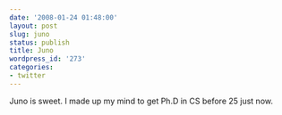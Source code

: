 ```yaml
---
date: '2008-01-24 01:48:00'
layout: post
slug: juno
status: publish
title: Juno
wordpress_id: '273'
categories:
- twitter
---
```


Juno is sweet. I  made up my mind to get Ph.D in CS before 25 just now.  

